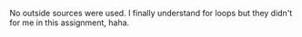 No outside sources were used.
I finally understand for loops but they didn't for me in this assignment, haha.
